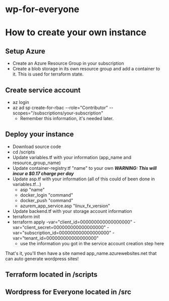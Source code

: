 # wp-for-everyone

# How to create your own instance
## Setup Azure
- Create an Azure Resource Group in your subscription
- Create a blob storage in its own resource group and add a container to it.    This is used for terraform state.

## Create service account
- az login
- az ad sp create-for-rbac --role="Contributor" --scopes="/subscriptions/your-subscription"
  - Remember this information, it's needed later.

## Deploy your instance
- Download source code
- cd /scripts
- Update variables.tf with your information (app_name and resource_group_name)
- Update container-registry.tf "name" to your own  ***WARNING:  This will incur a $0.17 charge per day***
- Update asp.tf with your information   (all of this could of been done in variables.tf...)
  - asp "name"
  - docker_login "command"
  - docker_push "command"
  - azurem_app_service.asp "linux_fx_version"
- Update backend.tf with your storage account information
- terraform init  
- terraform apply -var="client_id=000000000000000000" -var="client_secret=000000000000000000" -var="subscription_id=000000000000000000" -var="tenant_id=000000000000000000"
  - use the information you got in the service account creation step here

That's it, you'll then have a site named app_name.azurewebsites.net that can auto generate wordpress sites!

## Terraform located in /scripts
## Wordpress for Everyone located in /src
